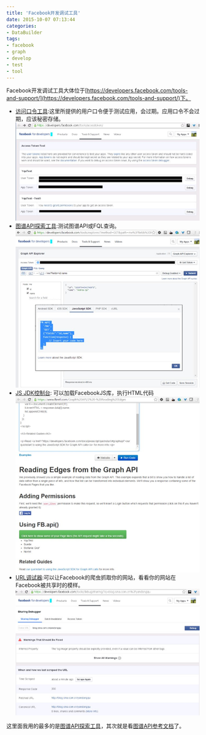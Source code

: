 ```yaml
---
title: 'Facebook开发调试工具'
date: 2015-10-07 07:13:44
categories: 
- DataBuilder
tags: 
- facebook
- graph
- develop
- test
- tool
---
```

Facebook开发调试工具大体位于[https://developers.facebook.com/tools-and-support/](https://developers.facebook.com/tools-and-support/)下。
- [访问口令工具](https://developers.facebook.com/tools/accesstoken/):这里所提供的用户口令便于测试应用，会过期。应用口令不会过期，应该秘密存储。![Facebook开发调试工具](/images/2015/10/0026uWfMgy71IUgGGUt85.jpg)
- [图谱API探索工具](https://developers.facebook.com/tools/explorer/):测试图谱API或FQL查询。![Facebook开发调试工具](/images/2015/10/0026uWfMgy71IV2W91Y4e.jpg)
- [JS JDK控制台](https://developers.facebook.com/tools/javascript-console/): 可以加载FacebookJS库，执行HTML代码![Facebook开发调试工具](/images/2015/10/0026uWfMgy71IWEa5mW12.jpg)
- [URL调试器](https://developers.facebook.com/tools/debug/):可以让Facebook的爬虫抓取你的网站，看看你的网站在Facebook被共享时的模样。![Facebook开发调试工具](/images/2015/10/0026uWfMgy71IWlIvhOfc.jpg)

这里面我用的最多的是[图谱API探索工具](https://developers.facebook.com/tools/explorer/)，其次就是看[图谱API参考文档](https://developers.facebook.com/docs/graph-api)了。

